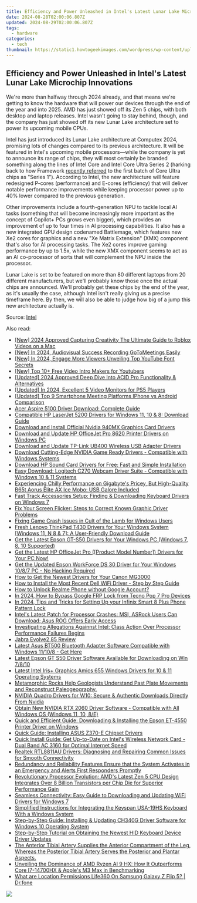 ```yaml
---
title: Efficiency and Power Unleashed in Intel's Latest Lunar Lake Microchip Innovations
date: 2024-08-28T02:00:06.807Z
updated: 2024-08-29T02:00:06.807Z
tags:
  - hardware
categories:
  - tech
thumbnail: https://static1.howtogeekimages.com/wordpress/wp-content/uploads/2023/12/intel.jpg
---
```


## Efficiency and Power Unleashed in Intel's Latest Lunar Lake Microchip Innovations

We're more than halfway through 2024 already, and that means we're getting to know the hardware that will power our devices through the end of the year and into 2025\. AMD has just showed off its Zen 5 chips, with both desktop and laptop releases. Intel wasn't going to stay behind, though, and the company has just showed off its new Lunar Lake architecture set to power its upcoming mobile CPUs.

 Intel has just introduced its Lunar Lake architecture at Computex 2024, promising lots of changes compared to its previous architecture. It will be featured in Intel's upcoming mobile processors—while the company is yet to announce its range of chips, they will most certainly be branded something along the lines of Intel Core and Intel Core Ultra Series 2 (harking back to how Framework [recently referred](https://vp-tips.techidaily.com/updated-building-a-successful-brand-presence-through-spotify-advertising/) to the first batch of Core Ultra chips as "Series 1"). According to Intel, the new architecture will feature redesigned P-cores (performance) and E-cores (efficiency) that will deliver notable performance improvements while keeping processor power up to 40% lower compared to the previous generation.

 Other improvements include a fourth-generation NPU to tackle local AI tasks (something that will become increasingly more important as the concept of Copilot+ PCs grows even bigger), which provides an improvement of up to four times in AI processing capabilities. It also has a new integrated GPU design codenamed Battlemage, which features new Xe2 cores for graphics and a new "Xe Matrix Extension" (XMX) component that's also for AI processing tasks. The Xe2 cores improve gaming performance by up to 1.5x, while the new XMX component seems to act as an AI co-processor of sorts that will complement the NPU inside the processor.

 Lunar Lake is set to be featured on more than 80 different laptops from 20 different manufacturers, but we'll probably know those once the actual chips are announced. We'll probably get these chips by the end of the year, as it's usually the case, although Intel isn't really giving us a precise timeframe here. By then, we will also be able to judge how big of a jump this new architecture actually is.

 Source: [Intel](https://www.intel.com/content/www/us/en/newsroom/news/intels-lunar-lake-processors-arriving-q3-2024.html)

<ins class="adsbygoogle"
     style="display:block"
     data-ad-format="autorelaxed"
     data-ad-client="ca-pub-7571918770474297"
     data-ad-slot="1223367746"></ins>



<ins class="adsbygoogle"
     style="display:block"
     data-ad-client="ca-pub-7571918770474297"
     data-ad-slot="8358498916"
     data-ad-format="auto"
     data-full-width-responsive="true"></ins>

<span class="atpl-alsoreadstyle">Also read:</span>
<div><ul>
<li><a href="https://screen-capture.techidaily.com/new-2024-approved-capturing-creativity-the-ultimate-guide-to-roblox-videos-on-a-mac/"><u>[New] 2024 Approved  Capturing Creativity  The Ultimate Guide to Roblox Videos on a Mac</u></a></li>
<li><a href="https://on-screen-recording.techidaily.com/new-in-2024-audiovisual-success-recording-gotomeetings-easily/"><u>[New] In 2024, Audiovisual Success  Recording GoToMeetings Easily</u></a></li>
<li><a href="https://youtube-lab.techidaily.com/n-2024-engage-more-viewers-unveiling-top-youtube-font-secrets/"><u>[New] In 2024, Engage More Viewers  Unveiling Top YouTube Font Secrets</u></a></li>
<li><a href="https://facebook-video-share.techidaily.com/new-top-10plus-free-video-intro-makers-for-youtubers/"><u>[New] Top 10+ Free Video Intro Makers for Youtubers</u></a></li>
<li><a href="https://fox-links.techidaily.com/updated-2024-approved-deep-dive-into-acid-pro-functionality-and-alternatives/"><u>[Updated] 2024 Approved  Deep Dive Into ACID Pro Functionality & Alternatives</u></a></li>
<li><a href="https://fox-cloud.techidaily.com/updated-in-2024-excellent-5-video-monitors-for-ps5-players/"><u>[Updated] In 2024, Excellent 5 Video Monitors for PS5 Players</u></a></li>
<li><a href="https://video-capture.techidaily.com/updated-top-9-smartphone-meeting-platforms-iphone-vs-android-comparison/"><u>[Updated] Top 9 Smartphone Meeting Platforms  IPhone vs Android Comparison</u></a></li>
<li><a href="https://hardware-updates.techidaily.com/acer-aspire-5100-driver-download-complete-guide/"><u>Acer Aspire 5100 Driver Download: Complete Guide</u></a></li>
<li><a href="https://hardware-updates.techidaily.com/compatible-hp-laserjet-5200-drivers-for-windows-11-10-and-8-download-guide/"><u>Compatible HP LaserJet 5200 Drivers for Windows 11, 10 & 8: Download Guide</u></a></li>
<li><a href="https://hardware-updates.techidaily.com/download-and-install-official-nvidia-940mx-graphics-card-drivers/"><u>Download and Install Official Nvidia 940MX Graphics Card Drivers</u></a></li>
<li><a href="https://hardware-updates.techidaily.com/download-and-update-hp-officejet-pro-8620-printer-drivers-on-windows-pc/"><u>Download and Update HP OfficeJet Pro 8620 Printer Drivers on Windows PC</u></a></li>
<li><a href="https://hardware-updates.techidaily.com/download-and-update-tp-link-ub400-wireless-usb-adapter-drivers/"><u>Download and Update TP-Link UB400 Wireless USB Adapter Drivers</u></a></li>
<li><a href="https://hardware-updates.techidaily.com/download-cutting-edge-nvidia-game-ready-drivers-compatible-with-windows-systems/"><u>Download Cutting-Edge NVIDIA Game Ready Drivers - Compatible with Windows Systems</u></a></li>
<li><a href="https://hardware-updates.techidaily.com/download-hp-sound-card-drivers-for-free-fast-and-simple-installation/"><u>Download HP Sound Card Drivers for Free: Fast and Simple Installation</u></a></li>
<li><a href="https://hardware-updates.techidaily.com/easy-download-logitech-c270-webcam-driver-suite-compatible-with-windows-10-and-11-systems/"><u>Easy Download: Logitech C270 Webcam Driver Suite - Compatible with Windows 10 & 11 Systems</u></a></li>
<li><a href="https://hardware-tips.techidaily.com/1723862865384-experiencing-chilly-performance-on-gigabytes-pricey-but-high-quality-b65t-aorus-elite-ax-ice-mobo-usb-galore-included/"><u>Experiencing Chilly Performance on Gigabyte's Pricey, But High-Quality B65t Aorus Elite AX Ice Mobo: USB Galore Included</u></a></li>
<li><a href="https://hardware-updates.techidaily.com/fast-track-accessories-setup-finding-and-downloading-keyboard-drivers-on-windows-7/"><u>Fast Track Accessories Setup: Finding & Downloading Keyboard Drivers on Windows 7</u></a></li>
<li><a href="https://hardware-updates.techidaily.com/fix-your-screen-flicker-steps-to-correct-known-graphic-driver-problems/"><u>Fix Your Screen Flicker: Steps to Correct Known Graphic Driver Problems</u></a></li>
<li><a href="https://program-issues.techidaily.com/fixing-game-crash-issues-in-cult-of-the-lamb-for-windows-users/"><u>Fixing Game Crash Issues in Cult of the Lamb for Windows Users</u></a></li>
<li><a href="https://hardware-updates.techidaily.com/fresh-lenovo-thinkpad-t430-drivers-for-your-windows-system-windows-11-n-8-and-7-a-user-friendly-download-guide/"><u>Fresh Lenovo ThinkPad T430 Drivers for Your Windows System [Windows 11, N 8 & 7]: A User-Friendly Download Guide</u></a></li>
<li><a href="https://hardware-updates.techidaily.com/get-the-latest-epson-gt-s50-drivers-for-your-windows-pc-windows-7-8-10-supported/"><u>Get the Latest Epson GT-S50 Drivers for Your Windows PC (Windows 7, 8, 10 Supported)</u></a></li>
<li><a href="https://hardware-updates.techidaily.com/1722967083012-get-the-latest-hp-officejet-pro-product-model-number-drivers-for-your-pc-now/"><u>Get the Latest HP OfficeJet Pro ([Product Model Number]) Drivers for Your PC Now!</u></a></li>
<li><a href="https://hardware-updates.techidaily.com/get-the-updated-epson-workforce-ds-30-driver-for-your-windows-1087-pc-no-hacking-required/"><u>Get the Updated Epson WorkForce DS 30 Driver for Your Windows 10/8/7 PC - No Hacking Required</u></a></li>
<li><a href="https://hardware-updates.techidaily.com/how-to-get-the-newest-drivers-for-your-canon-mg3000/"><u>How to Get the Newest Drivers for Your Canon MG3000</u></a></li>
<li><a href="https://hardware-updates.techidaily.com/how-to-install-the-most-recent-dell-wifi-driver-step-by-step-guide/"><u>How to Install the Most Recent Dell WiFi Driver - Step by Step Guide</u></a></li>
<li><a href="https://easy-unlock-android.techidaily.com/how-to-unlock-realme-phone-without-google-account-by-drfone-android/"><u>How to Unlock Realme Phone without Google Account?</u></a></li>
<li><a href="https://bypass-frp.techidaily.com/in-2024-how-to-bypass-google-frp-lock-from-tecno-pop-7-pro-devices-by-drfone-android/"><u>In 2024, How to Bypass Google FRP Lock from Tecno Pop 7 Pro Devices</u></a></li>
<li><a href="https://unlock-android.techidaily.com/in-2024-tips-and-tricks-for-setting-up-your-infinix-smart-8-plus-phone-pattern-lock-by-drfone-android/"><u>In 2024, Tips and Tricks for Setting Up your Infinix Smart 8 Plus Phone Pattern Lock</u></a></li>
<li><a href="https://hardware-updates.techidaily.com/intels-latest-patch-for-processor-crashes-msi-asrock-users-can-download-asus-rog-offers-early-access/"><u>Intel's Latest Patch for Processor Crashes: MSI, ASRock Users Can Download; Asus ROG Offers Early Access</u></a></li>
<li><a href="https://hardware-updates.techidaily.com/investigating-allegations-againnst-intel-class-action-over-processor-performance-failures-begins/"><u>Investigating Allegations Againnst Intel: Class Action Over Processor Performance Failures Begins</u></a></li>
<li><a href="https://buynow-reviews.techidaily.com/jabra-evolve2-85-review/"><u>Jabra Evolve2 85 Review</u></a></li>
<li><a href="https://hardware-updates.techidaily.com/latest-asus-bt500-bluetooth-adapter-software-compatible-with-windows-11108-get-here/"><u>Latest Asus BT500 Bluetooth Adapter Software Compatible with Windows 11/10/8 - Get Here</u></a></li>
<li><a href="https://hardware-updates.techidaily.com/latest-epson-gt-s50-driver-software-available-for-downloading-on-win-7810/"><u>Latest Epson GT S50 Driver Software Available for Downloading on Win 7/8/10</u></a></li>
<li><a href="https://hardware-updates.techidaily.com/latest-intel-irisplus-graphics-amics-655-windows-drivers-for-10-and-11-operating-systems/"><u>Latest Intel Iris+ Graphics Amics 655 Windows Drivers for 10 & 11 Operating Systems</u></a></li>
<li><a href="https://hardware-updates.techidaily.com/metamorphic-rocks-help-geologists-understand-past-plate-movements-and-reconstruct-paleogeography/"><u>Metamorphic Rocks Help Geologists Understand Past Plate Movements and Reconstruct Paleogeography.</u></a></li>
<li><a href="https://hardware-updates.techidaily.com/nvidia-quadro-drivers-for-w10-secure-and-authentic-downloads-directly-from-nvidia/"><u>NVIDIA Quadro Drivers for W10: Secure & Authentic Downloads Directly From Nvidia</u></a></li>
<li><a href="https://hardware-updates.techidaily.com/obtain-new-nvidia-rtx-2060-driver-software-compatible-with-all-windows-os-windows-11-10-8e/"><u>Obtain New NVIDIA RTX 2060 Driver Software - Compatible with All Windows OS (Windows 11, 10, 8/E)</u></a></li>
<li><a href="https://hardware-updates.techidaily.com/quick-and-efficient-guide-downloading-and-installing-the-epson-et-4550-printer-driver-on-windows/"><u>Quick and Efficient Guide: Downloading & Installing the Epson ET-4550 Printer Driver on Windows</u></a></li>
<li><a href="https://hardware-updates.techidaily.com/quick-guide-installing-asus-z370-e-chipset-drivers/"><u>Quick Guide: Installing ASUS Z370-E Chipset Drivers</u></a></li>
<li><a href="https://hardware-updates.techidaily.com/1722977972708-quick-install-guide-get-up-to-date-on-intels-wireless-network-card-dual-band-ac-3160-for-optimal-internet-speed/"><u>Quick Install Guide: Get Up-to-Date on Intel's Wireless Network Card - Dual Band AC 3160 for Optimal Internet Speed</u></a></li>
<li><a href="https://hardware-updates.techidaily.com/realtek-rtl8811au-drivers-diagnosing-and-repairing-common-issues-for-smooth-connectivity/"><u>Realtek RTL8811AU Drivers: Diagnosing and Repairing Common Issues for Smooth Connectivity</u></a></li>
<li><a href="https://hardware-updates.techidaily.com/1722973754467-redundancy-and-reliability-features-ensure-that-the-system-activates-in-an-emergency-and-alerts-first-responders-promptly/"><u>Redundancy and Reliability Features Ensure that the System Activates in an Emergency and Alerts First Responders Promptly</u></a></li>
<li><a href="https://hardware-updates.techidaily.com/revolutionary-processor-evolution-amds-latest-zen-5-cpu-design-integrates-over-8-billion-transistors-per-chip-die-for-superior-performance-gain/"><u>Revolutionary Processor Evolution: AMD's Latest Zen 5 CPU Design Integrates Over 8 Billion Transistors per Chip Die for Superior Performance Gain</u></a></li>
<li><a href="https://hardware-updates.techidaily.com/seamless-connectivity-easy-guide-to-downloading-and-updating-wifi-drivers-for-windows-7/"><u>Seamless Connectivity: Easy Guide to Downloading and Updating WiFi Drivers for Windows 7</u></a></li>
<li><a href="https://hardware-updates.techidaily.com/simplified-instructions-for-integrating-the-keyspan-usa-19hs-keyboard-with-a-windows-system/"><u>Simplified Instructions for Integrating the Keyspan USA-19HS Keyboard With a Windows System</u></a></li>
<li><a href="https://hardware-updates.techidaily.com/step-by-step-guide-installing-and-updating-ch340g-driver-software-for-windows-10-operating-system/"><u>Step-by-Step Guide: Installing & Updating CH340G Driver Software for Windows 10 Operating System</u></a></li>
<li><a href="https://hardware-updates.techidaily.com/step-by-step-tutorial-on-obtaining-the-newest-hid-keyboard-device-driver-updates/"><u>Step-by-Step Tutorial on Obtaining the Newest HID Keyboard Device Driver Updates</u></a></li>
<li><a href="https://hardware-updates.techidaily.com/1722978718609-the-anterior-tibial-artery-supplies-the-anterior-compartment-of-the-leg-whereas-the-posterior-tibial-artery-serves-the-posterior-and-plantar-aspects/"><u>The Anterior Tibial Artery Supplies the Anterior Compartment of the Leg, Whereas the Posterior Tibial Artery Serves the Posterior and Plantar Aspects.</u></a></li>
<li><a href="https://hardware-updates.techidaily.com/unveiling-the-dominance-of-amd-ryzen-ai-9-hx-how-it-outperforms-core-i7-14700hx-and-apples-m3-max-in-benchmarking/"><u>Unveiling the Dominance of AMD Ryzen AI 9 HX: How It Outperforms Core I7-14700HX & Apple's M3 Max in Benchmarking</u></a></li>
<li><a href="https://fake-location.techidaily.com/what-are-location-permissions-life360-on-samsung-galaxy-z-flip-5-drfone-by-drfone-virtual-android/"><u>What are Location Permissions Life360 On Samsung Galaxy Z Flip 5? | Dr.fone</u></a></li>
</ul></div>

<!-- affiliate ads begin -->
<a href="https://store.bitdefender.com/affiliate.php?ACCOUNT=BITLATIN&AFFILIATE=108875&PATH=http%3A%2F%2Fwww.bitdefender.com%2Fbusiness%3FAFFILIATE%3D108875%26RESOURCE%3D30%2525%2BOff%2Ball%2BGravityZone%2BProducts"><img src="https://www.bitdefender.com/content/dam/bitdefender/business/campaign/1200X628.png" border="0"></a>
<!-- affiliate ads end -->